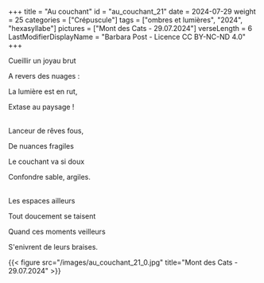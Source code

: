 +++
title = "Au couchant"
id = "au_couchant_21"
date = 2024-07-29
weight = 25
categories = ["Crépuscule"]
tags = ["ombres et lumières", "2024", "hexasyllabe"]
pictures = ["Mont des Cats - 29.07.2024"]
verseLength = 6
LastModifierDisplayName = "Barbara Post - Licence CC BY-NC-ND 4.0"
+++

Cueillir un joyau brut

A revers des nuages :

La lumière est en rut,

Extase au paysage !

 \
Lanceur de rêves fous,

De nuances fragiles

Le couchant va si doux

Confondre sable, argiles.

 \
Les espaces ailleurs

Tout doucement se taisent

Quand ces moments veilleurs

S'enivrent de leurs braises.

{{< figure src="/images/au_couchant_21_0.jpg" title="Mont des Cats - 29.07.2024" >}}
